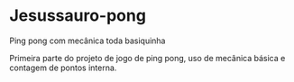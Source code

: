 # Jesussauro-pong
Ping pong com mecânica toda basiquinha

Primeira parte do projeto de jogo de ping pong, uso de mecânica básica e contagem de pontos interna.

